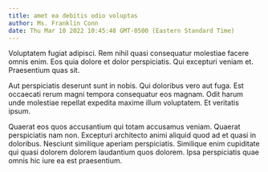 ```yaml
---
title: amet ea debitis odio voluptas
author: Ms. Franklin Conn
date: Thu Mar 10 2022 10:45:48 GMT-0500 (Eastern Standard Time)
---
```

Voluptatem fugiat adipisci. Rem nihil quasi consequatur molestiae facere omnis enim. Eos quia dolore et dolor perspiciatis. Qui excepturi veniam et. Praesentium quas sit.

 Aut perspiciatis deserunt sunt in nobis. Qui doloribus vero aut fuga. Est occaecati rerum magni tempora consequatur eos magnam. Odit harum unde molestiae repellat expedita maxime illum voluptatem. Et veritatis ipsum.

 Quaerat eos quos accusantium qui totam accusamus veniam. Quaerat perspiciatis nam non. Excepturi architecto animi aliquid quod ad et quasi in doloribus. Nesciunt similique aperiam perspiciatis. Similique enim cupiditate qui quasi dolorem dolorem laudantium quos dolorem. Ipsa perspiciatis quae omnis hic iure ea est praesentium.